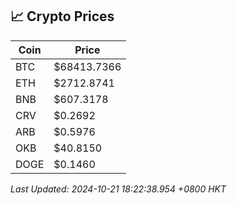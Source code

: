 ## 📈 Crypto Prices

| Coin | Price |
| ---- | ----- |
| BTC | $68413.7366 |
| ETH | $2712.8741 |
| BNB | $607.3178 |
| CRV | $0.2692 |
| ARB | $0.5976 |
| OKB | $40.8150 |
| DOGE | $0.1460 |

_Last Updated: 2024-10-21 18:22:38.954 +0800 HKT_